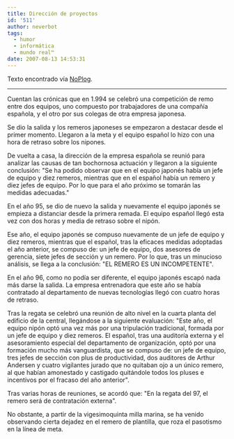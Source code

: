 ```yaml
---
title: Dirección de proyectos
id: '511'
author: neverbot
tags:
  - humor
  - informática
  - mundo real™
date: 2007-08-13 14:53:31
---
```


Texto encontrado vía [NoPlog](http://noplog.blogspot.com/2007/06/empresas-productividad-y-trabajadores.html).

---

Cuentan las crónicas que en 1.994 se celebró una competición de remo entre dos equipos, uno compuesto por trabajadores de una compañía española, y el otro por sus colegas de otra empresa japonesa.

Se dio la salida y los remeros japoneses se empezaron a destacar desde el primer momento. Llegaron a la meta y el equipo español lo hizo con una hora de retraso sobre los nipones.

De vuelta a casa, la dirección de la empresa española se reunió para analizar las causas de tan bochornosa actuación y llegaron a la siguiente conclusión: "Se ha podido observar que en el equipo japonés había un jefe de equipo y diez remeros, mientras que en el español había un remero y diez jefes de equipo. Por lo que para el año próximo se tomarán las medidas adecuadas."

En el año 95, se dio de nuevo la salida y nuevamente el equipo japonés se empieza a distanciar desde la primera remada. El equipo español llegó esta vez con dos horas y media de retraso sobre el nipón.

Ese año, el equipo japonés se compuso nuevamente de un jefe de equipo y diez remeros, mientras que el español, tras la eficaces medidas adoptadas el año anterior, se compuso de: un jefe de equipo, dos asesores de gerencia, siete jefes de sección y un remero. Por lo que, tras un minucioso análisis, se llega a la conclusión: "EL REMERO ES UN INCOMPETENTE".

En el año 96, como no podía ser diferente, el equipo japonés escapó nada más darse la salida. La empresa entrenadora que este año se había contratado al departamento de nuevas tecnologías llegó con cuatro horas de retraso.

Tras la regata se celebró una reunión de alto nivel en la cuarta planta del edificio de la central, llegándose a la siguiente evaluación: "Este año, el equipo nipón optó una vez más por una tripulación tradicional, formada por un jefe de equipo y diez remeros. El español, tras una auditoría externa y el asesoramiento especial del departamento de organización, optó por una formación mucho más vanguardista, que se compuso de: un jefe de equipo, tres jefes de sección con plus de productividad, dos auditores de Arthur Andersen y cuatro vigilantes jurado que no quitaban ojo a un único remero, al que habían amonestado y castigado quitándole todos los pluses e incentivos por el fracaso del año anterior".

Tras varias horas de reuniones, se acordó que: "En la regata del 97, el remero será de contratación externa".

No obstante, a partir de la vigesimoquinta milla marina, se ha venido observando cierta dejadez en el remero de plantilla, que roza el pasotismo en la línea de meta.

